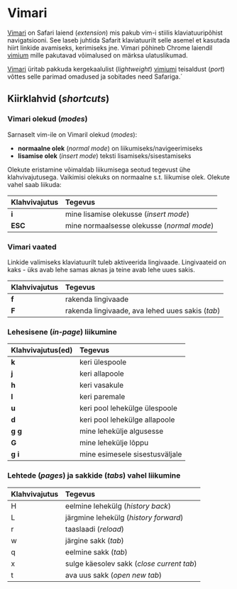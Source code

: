 # Vimari

[Vimari](https://github.com/televator-apps/vimari/blob/master/README.md) on Safari laiend \(_extension_\) mis pakub vim-i stiilis klaviatuuripõhist  navigatsiooni. See laseb juhtida Safarit klaviatuurilt selle asemel et kasutada hiirt linkide avamiseks, kerimiseks jne. Vimari põhineb Chrome laiendil [vimium](https://github.com/philc/vimium) mille pakutavad võimalused on märksa ulatuslikumad.

[Vimari](https://github.com/televator-apps/vimari/blob/master/README.md) üritab pakkuda kergekaalulist \(_lightweight_\) [vimiumi](https://github.com/philc/vimium) teisaldust \(_port_\) võttes selle parimad omadused ja sobitades need Safariga.´

## Kiirklahvid \(_shortcuts_\)

### Vimari olekud \(_modes_\)

Sarnaselt vim-ile on Vimaril olekud \(_modes_\):

* **normaalne olek** \(_normal mode_\) on liikumiseks/navigeerimiseks
* **lisamise olek** \(_insert mode_\) teksti lisamiseks/sisestamiseks

Olekute eristamine võimaldab liikumisega seotud tegevust ühe klahvivajutusega. Vaikimisi olekuks on normaalne s.t. liikumise olek. Olekute vahel saab liikuda:

| Klahvivajutus | Tegevus |
| :--- | :--- |
| **i** | mine lisamise olekusse \(_insert mode_\) |
| **ESC** | mine normaalsesse olekusse \(_normal mode_\) |

### Vimari vaated

Linkide valimiseks klaviatuurilt tuleb aktiveerida lingivaade. Lingivaateid on kaks - üks avab lehe samas aknas ja teine avab lehe uues sakis. 

| Klahvivajutus | Tegevus |
| :--- | :--- |
| **f** | rakenda lingivaade  |
| **F** | rakenda lingivaade, ava lehed uues sakis \(_tab_\) |

### Lehesisene \(_in-page_\) liikumine

| Klahvivajutus\(ed\) | Tegevus |
| :--- | :--- |
| **k** | keri ülespoole |
| **j** | keri allapoole |
| **h** | keri vasakule |
| **l** | keri paremale |
| **u** | keri pool lehekülge ülespoole |
| **d** | keri pool lehekülge allapoole |
| **g g** | mine lehekülje algusesse |
| **G** | mine lehekülje lõppu |
| **g i** | mine esimesele sisestusväljale |

###  Lehtede \(_pages_\) ja sakkide \(_tabs_\) vahel liikumine 

| Klahvivajutus | Tegevus |
| :--- | :--- |
| H | eelmine lehekülg \(_history back_\) |
| L | järgmine lehekülg \(_history forward_\) |
| r | taaslaadi \(_reload_\) |
| w | järgine sakk \(_tab_\) |
| q | eelmine sakk \(_tab_\) |
| x | sulge käesolev sakk \(_close current tab_\) |
| t | ava uus sakk \(_open new tab_\) |



